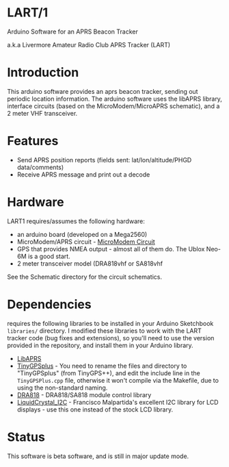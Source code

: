 # LART/1
Arduino Software for an APRS Beacon Tracker 

a.k.a Livermore Amateur Radio Club APRS Tracker (LART) 
# Introduction
This arduino software provides an aprs beacon tracker, sending out periodic location information.   The arduino software uses the libAPRS library, interface circuits (based on the MicroModem/MicroAPRS schematic), and a 2 meter VHF transceiver. 

# Features
+ Send APRS position reports (fields sent: lat/lon/altitude/PHGD data/comments)
+ Receive APRS message and print out a decode 

# Hardware
LART1 requires/assumes the following hardware:
+ an arduino board (developed on a Mega2560)
+ MicroModem/APRS circuit - [MicroModem Circuit](https://github.com/markqvist/MicroModem)
+ GPS that provides NMEA output - almost all of them do. The Ublox Neo-6M is a good start. 
+ 2 meter transceiver model (DRA818vhf or SA818vhf

See the Schematic directory for the  circuit schematics.

# Dependencies
requires the following libraries to be installed in your Arduino Sketchbook `libraries/` directory. 
I modified these libraries to work with the LART tracker code (bug fixes and extensions), so you'll need to use the version provided in the repository, and install them in your Arduino library. 
+ [LibAPRS](https://github.com/markqvist/LibAPRS)
+ [TinyGPSplus](https://github.com/mikalhart/TinyGPSPlus) - You need to rename the files and directory to "TinyGPSplus" (from TinyGPS++), and edit the include line in the `TinyGPSPlus.cpp`  file, otherwise it won't compile via the Makefile, due to using the non-standard naming.  
+ [DRA818](https://github.com/darksidelemm/dra818) - DRA818/SA818 module control library 
+ [LiquidCrystal_I2C](https://bitbucket.org/fmalpartida/new-liquidcrystal/wiki/Home) - Francisco Malpartida's excellent I2C library for LCD displays - use this one instead of the stock LCD library. 

# Status
This software is beta software, and is still in major update mode.

